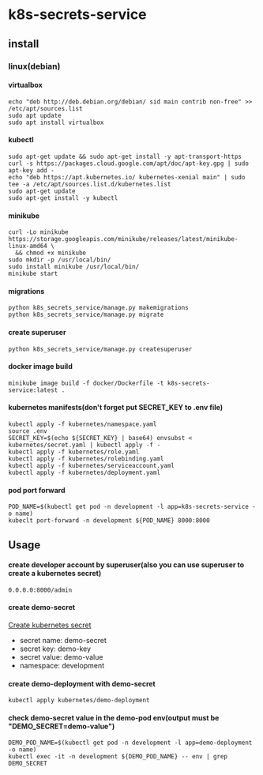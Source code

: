 # k8s-secrets-service

## install
### linux(debian)

#### virtualbox
```shell
echo "deb http://deb.debian.org/debian/ sid main contrib non-free" >> /etc/apt/sources.list
sudo apt update
sudo apt install virtualbox
```

#### kubectl
```shell
sudo apt-get update && sudo apt-get install -y apt-transport-https
curl -s https://packages.cloud.google.com/apt/doc/apt-key.gpg | sudo apt-key add -
echo "deb https://apt.kubernetes.io/ kubernetes-xenial main" | sudo tee -a /etc/apt/sources.list.d/kubernetes.list
sudo apt-get update
sudo apt-get install -y kubectl
```

#### minikube
```shell
curl -Lo minikube https://storage.googleapis.com/minikube/releases/latest/minikube-linux-amd64 \
  && chmod +x minikube
sudo mkdir -p /usr/local/bin/
sudo install minikube /usr/local/bin/
minikube start
```

#### migrations
```shell
python k8s_secrets_service/manage.py makemigrations
python k8s_secrets_service/manage.py migrate
```

#### create superuser
```shell
python k8s_secrets_service/manage.py createsuperuser
```

#### docker image build
```shell
minikube image build -f docker/Dockerfile -t k8s-secrets-service:latest .
```

#### kubernetes manifests(don't forget put SECRET_KEY to .env file)
```shell
kubectl apply -f kubernetes/namespace.yaml
source .env
SECRET_KEY=$(echo ${SECRET_KEY} | base64) envsubst < kubernetes/secret.yaml | kubectl apply -f -
kubectl apply -f kubernetes/role.yaml
kubectl apply -f kubernetes/rolebinding.yaml
kubectl apply -f kubernetes/serviceaccount.yaml
kubectl apply -f kubernetes/deployment.yaml
```

#### pod port forward
```shell
POD_NAME=$(kubectl get pod -n development -l app=k8s-secrets-service -o name)
kubeclt port-forward -n development ${POD_NAME} 8000:8000
```

## Usage
#### create developer account by superuser(also you can use superuser to create a kubernetes secret)
```shell
0.0.0.0:8000/admin
```

#### create demo-secret
[Create kubernetes secret](http://0.0.0.0:8000/create-secret/)
- secret name: demo-secret
- secret key: demo-key
- secret value: demo-value
- namespace: development

#### create demo-deployment with demo-secret
```shell
kubectl apply kubernetes/demo-deployment
```

#### check demo-secret value in the demo-pod env(output must be "DEMO_SECRET=demo-value")
```shell
DEMO_POD_NAME=$(kubectl get pod -n development -l app=demo-deployment -o name)
kubectl exec -it -n development ${DEMO_POD_NAME} -- env | grep DEMO_SECRET
```